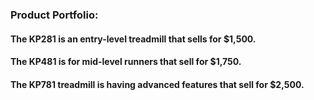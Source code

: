 ### Product Portfolio:

#### The KP281 is an entry-level treadmill that sells for $1,500.
#### The KP481 is for mid-level runners that sell for $1,750.

#### The KP781 treadmill is having advanced features that sell for $2,500.
